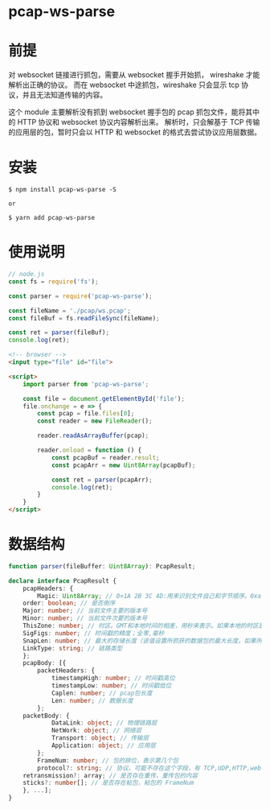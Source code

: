 # pcap-ws-parse

# 前提

对 websocket 链接进行抓包，需要从 websocket 握手开始抓， wireshake 才能解析出正确的协议。
而在 websocket 中途抓包，wireshake 只会显示 tcp 协议，并且无法知道传输的内容。

这个 module 主要解析没有抓到 websocket 握手包的 pcap 抓包文件，能将其中的 HTTP 协议和 websocket 协议内容解析出来。
解析时，只会解基于 TCP 传输的应用层的包，暂时只会以 HTTP 和 websocket 的格式去尝试协议应用层数据。

# 安装

```
$ npm install pcap-ws-parse -S

or

$ yarn add pcap-ws-parse
```

# 使用说明

``` js
// node.js
const fs = require('fs');

const parser = require('pcap-ws-parse');

const fileName = './pcap/ws.pcap';
const fileBuf = fs.readFileSync(fileName);

const ret = parser(fileBuf);
console.log(ret);
```

``` html
<!-- browser -->
<input type="file" id="file">

<script>
	import parser from 'pcap-ws-parse';

	const file = document.getElementById('file');
	file.onchange = e => {
		const pcap = file.files[0];
		const reader = new FileReader();

		reader.readAsArrayBuffer(pcap);

		reader.onload = function () {
			const pcapBuf = reader.result;
			const pcapArr = new Uint8Array(pcapBuf);

			const ret = parser(pcapArr);
			console.log(ret);
		}
	}
</script>
```

# 数据结构

``` typescript
function parser(fileBuffer: Uint8Array): PcapResult;

declare interface PcapResult {
	pcapHeaders: {
		Magic: Uint8Array; // 0×1A 2B 3C 4D:用来识别文件自己和字节顺序。0xa1b2c3d4用来表示按照原来的顺序读取，0xd4c3b2a1表示下面的字节都要交换顺序读取
    order: boolean; // 是否倒序
    Major: number; // 当前文件主要的版本号
    Minor: number; // 当前文件次要的版本号
    ThisZone: number; // 时区。GMT和本地时间的相差，用秒来表示。如果本地的时区是GMT，那么这个值就设置为0.这个值一般也设置为0 SigFigs：4B时间戳的精度；全零
    SigFigs: number; // 时间戳的精度；全零,毫秒
    SnapLen: number; // 最大的存储长度（该值设置所抓获的数据包的最大长度。如果所有数据包都要抓获，将该值设置为65535； 例如：想获取数据包的前64字节，可将该值设置为64）
    LinkType: string; // 链路类型
	};
	pcapBody: [{
		packetHeaders: {
			timestampHigh: number; // 时间戳高位
			timestampLow: number; // 时间戳低位
			Caplen: number; // pcap包长度
			Len: number; // 数据长度
		};
    packetBody: {
			DataLink: object; // 物理链路层
			NetWork: object; // 网络层
			Transport: object; // 传输层
			Application: object; // 应用层
		};
		FrameNum: number; // 包的排位，表示第几个包
		protocol?: string; // 协议，可能不存在这个字段，有 TCP,UDP,HTTP,websocket
    retransmission?: array; // 是否存在重传，重传包的内容
    sticks?: number[]; // 是否存在粘包，粘包的 FrameNum
	}, ...];
}
```